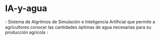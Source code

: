 # IA-y-agua
💧 Sistema de Algritmos de Simulación e Inteligencia Artificial que permite a agricultores conocer las cantidades óptimas de agua necesarias para su producción agricola 💧

